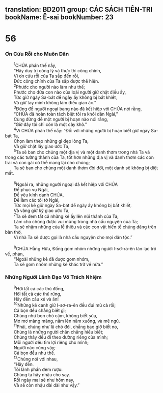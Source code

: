 translation: BD2011
group: CÁC SÁCH TIÊN-TRI
bookName: Ê-sai 
bookNumber: 23
-------

<div class="title"><h1>56</h1><h3>Ơn Cứu Rỗi cho Muôn Dân</h3></div>
<span class="verse es_56_1">  <sup>1</sup>CHÚA phán thế nầy, <br/>  “Hãy duy trì công lý và thực thi công chính,<br/>  Vì ơn cứu rỗi của Ta sắp đến rồi,<br/>  Ðức công chính của Ta sắp được thể hiện.<br/></span>
<span class="verse es_56_2">  <sup>2</sup>Phước cho người nào làm như thế;<br/>  Phước cho đứa con nào của loài người giữ chặt điều ấy,<br/>  Tức giữ ngày Sa-bát để ngày ấy không bị bất khiết,<br/>  Và giữ tay mình không làm điều gian ác.”<br/></span>
<span class="verse es_56_3">  <sup>3</sup>Ðừng để người ngoại bang nào đã kết hiệp với CHÚA nói rằng,<br/>  “CHÚA đã hoàn toàn tách biệt tôi ra khỏi dân Ngài,” <br/>  Cùng đừng để một người bị hoạn nào nói rằng,<br/>  “Giờ đây tôi chỉ còn là một cây khô.”<br/></span>
<span class="verse es_56_4">  <sup>4</sup>Vì CHÚA phán thế nầy: “Ðối với những người bị hoạn biết giữ ngày Sa-bát Ta,<br/>  Chọn làm theo những gì đẹp lòng Ta,<br/>  Và giữ chặt lấy giao ước Ta,<br/></span>
<span class="verse es_56_5">  <sup>5</sup>Ta sẽ ban cho chúng một địa vị và một danh thơm trong nhà Ta và trong các tường thành của Ta, tốt hơn những địa vị và danh thơm các con trai và con gái có thể mang lại cho chúng;<br/>  Ta sẽ ban cho chúng một danh thơm đời đời, một danh sẽ không bị diệt mất.<br/><br/></span>
<span class="verse es_56_6">  <sup>6</sup>Ngoài ra, những người ngoại đã kết hiệp với CHÚA <br/>  Ðể phục vụ Ngài,<br/>  Ðể yêu kính danh CHÚA,<br/>  Ðể làm các tôi tớ Ngài,<br/>  Tức mọi kẻ giữ ngày Sa-bát để ngày ấy không bị bất khiết,<br/>  Và vâng giữ kỹ giao ước Ta,<br/></span>
<span class="verse es_56_7">  <sup>7</sup>Ta sẽ đem tất cả những kẻ ấy lên núi thánh của Ta,<br/>  Làm cho chúng được vui mừng trong nhà cầu nguyện của Ta;<br/>  Ta sẽ nhậm những của lễ thiêu và các con vật hiến tế chúng dâng trên bàn thờ, <br/>  Vì nhà Ta sẽ được gọi là nhà cầu nguyện cho mọi dân tộc.”<br/><br/></span>
<span class="verse es_56_8">  <sup>8</sup>CHÚA Hằng Hữu, Ðấng gom nhóm những người I-sơ-ra-ên tản lạc trở về, phán, <br/>  “Ngoài những kẻ đã được gom nhóm,<br/>  Ta sẽ gom nhóm những kẻ khác trở về nữa.”<br/></span>
<div class="title"><h3>Những Người Lãnh Ðạo Vô Trách Nhiệm</h3></div>
<span class="verse es_56_9">  <sup>9</sup>Hỡi tất cả các thú đồng,<br/>  Hỡi tất cả các thú rừng,<br/>  Hãy đến cấu xé và ăn!<br/></span>
<span class="verse es_56_10">  <sup>10</sup>Những kẻ canh giữ I-sơ-ra-ên đều đui mù cả rồi;<br/>  Cả bọn đều chẳng biết gì;<br/>  Chúng như bọn chó câm, không biết sủa,<br/>  Mơ mơ màng màng, nằm lên nằm xuống, và mê ngủ.<br/></span>
<span class="verse es_56_11">  <sup>11</sup>Phải, chúng như lũ chó đói, chẳng bao giờ biết no,<br/>  Chúng là những người chăn chẳng hiểu biết;<br/>  Chúng thảy đều đi theo đường riêng của mình;<br/>  Mỗi người đều tìm lợi riêng cho mình;<br/>  Người nào cũng vậy;<br/>  Cả bọn đều như thế.<br/></span>
<span class="verse es_56_12">  <sup>12</sup>Chúng nói với nhau,<br/>  “Hãy đến.<br/>  Tôi lãnh phần đem rượu.<br/>  Chúng ta hãy nhậu cho say.<br/>  Rồi ngày mai sẽ như hôm nay, <br/>  Và sẽ còn nhậu dài dài như vậy.”<br/></span>
